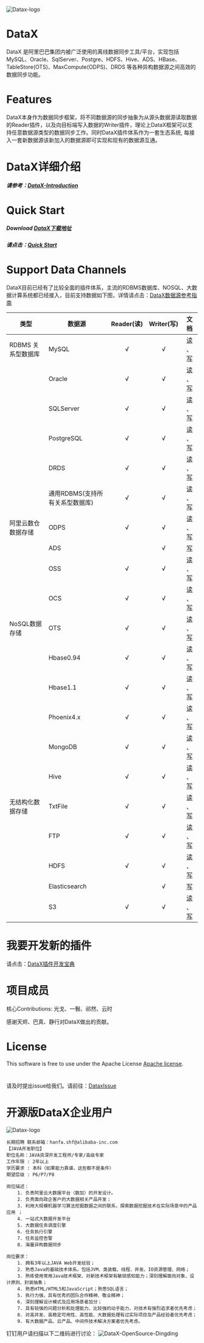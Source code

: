 ![Datax-logo](https://github.com/ekswai/DataX/blob/master/images/DataX-logo.jpg)



# DataX

DataX 是阿里巴巴集团内被广泛使用的离线数据同步工具/平台，实现包括 MySQL、Oracle、SqlServer、Postgre、HDFS、Hive、ADS、HBase、TableStore(OTS)、MaxCompute(ODPS)、DRDS 等各种异构数据源之间高效的数据同步功能。



# Features

DataX本身作为数据同步框架，将不同数据源的同步抽象为从源头数据源读取数据的Reader插件，以及向目标端写入数据的Writer插件，理论上DataX框架可以支持任意数据源类型的数据同步工作。同时DataX插件体系作为一套生态系统, 每接入一套新数据源该新加入的数据源即可实现和现有的数据源互通。



# DataX详细介绍

##### 请参考：[DataX-Introduction](https://github.com/ekswai/DataX/blob/master/introduction.md)



# Quick Start

##### Download [DataX下载地址](http://datax-opensource.oss-cn-hangzhou.aliyuncs.com/datax.tar.gz)

##### 请点击：[Quick Start](https://github.com/ekswai/DataX/blob/master/userGuid.md)



# Support Data Channels 

DataX目前已经有了比较全面的插件体系，主流的RDBMS数据库、NOSQL、大数据计算系统都已经接入，目前支持数据如下图，详情请点击：[DataX数据源参考指南](https://github.com/ekswai/DataX/wiki/DataX-all-data-channels)

| 类型           | 数据源        | Reader(读) | Writer(写) |文档|
| ------------ | ---------- | :-------: | :-------: |:-------: |
| RDBMS 关系型数据库 | MySQL      |     √     |     √     |[读](https://github.com/ekswai/DataX/blob/master/mysqlreader/doc/mysqlreader.md) 、[写](https://github.com/ekswai/DataX/blob/master/mysqlwriter/doc/mysqlwriter.md)|
|              | Oracle     |     √     |     √     |[读](https://github.com/ekswai/DataX/blob/master/oraclereader/doc/oraclereader.md) 、[写](https://github.com/ekswai/DataX/blob/master/oraclewriter/doc/oraclewriter.md)|
|              | SQLServer  |     √     |     √     |[读](https://github.com/ekswai/DataX/blob/master/sqlserverreader/doc/sqlserverreader.md) 、[写](https://github.com/ekswai/DataX/blob/master/sqlserverwriter/doc/sqlserverwriter.md)|
|              | PostgreSQL |     √     |     √     |[读](https://github.com/ekswai/DataX/blob/master/postgresqlreader/doc/postgresqlreader.md) 、[写](https://github.com/ekswai/DataX/blob/master/postgresqlwriter/doc/postgresqlwriter.md)|
|              | DRDS |     √     |     √     |[读](https://github.com/ekswai/DataX/blob/master/drdsreader/doc/drdsreader.md) 、[写](https://github.com/ekswai/DataX/blob/master/drdswriter/doc/drdswriter.md)|
|              | 通用RDBMS(支持所有关系型数据库)         |     √     |     √     |[读](https://github.com/ekswai/DataX/blob/master/rdbmsreader/doc/rdbmsreader.md) 、[写](https://github.com/ekswai/DataX/blob/master/rdbmswriter/doc/rdbmswriter.md)|
| 阿里云数仓数据存储    | ODPS       |     √     |     √     |[读](https://github.com/ekswai/DataX/blob/master/odpsreader/doc/odpsreader.md) 、[写](https://github.com/ekswai/DataX/blob/master/odpswriter/doc/odpswriter.md)|
|              | ADS        |           |     √     |[写](https://github.com/ekswai/DataX/blob/master/adswriter/doc/adswriter.md)|
|              | OSS        |     √     |     √     |[读](https://github.com/ekswai/DataX/blob/master/ossreader/doc/ossreader.md) 、[写](https://github.com/ekswai/DataX/blob/master/osswriter/doc/osswriter.md)|
|              | OCS        |     √     |     √     |[读](https://github.com/ekswai/DataX/blob/master/ocsreader/doc/ocsreader.md) 、[写](https://github.com/ekswai/DataX/blob/master/ocswriter/doc/ocswriter.md)|
| NoSQL数据存储    | OTS        |     √     |     √     |[读](https://github.com/ekswai/DataX/blob/master/otsreader/doc/otsreader.md) 、[写](https://github.com/ekswai/DataX/blob/master/otswriter/doc/otswriter.md)|
|              | Hbase0.94  |     √     |     √     |[读](https://github.com/ekswai/DataX/blob/master/hbase094xreader/doc/hbase094xreader.md) 、[写](https://github.com/ekswai/DataX/blob/master/hbase094xwriter/doc/hbase094xwriter.md)|
|              | Hbase1.1   |     √     |     √     |[读](https://github.com/ekswai/DataX/blob/master/hbase11xreader/doc/hbase11xreader.md) 、[写](https://github.com/ekswai/DataX/blob/master/hbase11xwriter/doc/hbase11xwriter.md)|
|              | Phoenix4.x   |     √     |     √     |[读](https://github.com/ekswai/DataX/blob/master/hbase11xsqlreader/doc/hbase11xsqlreader.md) 、[写](https://github.com/ekswai/DataX/blob/master/hbase11xsqlwriter/doc/hbase11xsqlwriter.md)|
|              | MongoDB    |     √     |     √     |[读](https://github.com/ekswai/DataX/blob/master/mongoreader/doc/mongoreader.md) 、[写](https://github.com/ekswai/DataX/blob/master/mongowriter/doc/mongowriter.md)|
|              | Hive       |     √     |     √     |[读](https://github.com/ekswai/DataX/blob/master/hdfsreader/doc/hdfsreader.md) 、[写](https://github.com/ekswai/DataX/blob/master/hdfswriter/doc/hdfswriter.md)|
| 无结构化数据存储     | TxtFile    |     √     |     √     |[读](https://github.com/ekswai/DataX/blob/master/txtfilereader/doc/txtfilereader.md) 、[写](https://github.com/ekswai/DataX/blob/master/txtfilewriter/doc/txtfilewriter.md)|
|              | FTP        |     √     |     √     |[读](https://github.com/ekswai/DataX/blob/master/ftpreader/doc/ftpreader.md) 、[写](https://github.com/ekswai/DataX/blob/master/ftpwriter/doc/ftpwriter.md)|
|              | HDFS       |     √     |     √     |[读](https://github.com/ekswai/DataX/blob/master/hdfsreader/doc/hdfsreader.md) 、[写](https://github.com/ekswai/DataX/blob/master/hdfswriter/doc/hdfswriter.md)|
|              | Elasticsearch       |         |     √     |[写](https://github.com/ekswai/DataX/blob/master/elasticsearchwriter/doc/elasticsearchwriter.md)|
|              | S3         |     √     |     √     |[读](https://github.com/ekswai/DataX/blob/master/s3reader/doc/s3reader.md) 、[写](https://github.com/ekswai/DataX/blob/master/s3writer/doc/s3writer.md)|

# 我要开发新的插件
请点击：[DataX插件开发宝典](https://github.com/ekswai/DataX/blob/master/dataxPluginDev.md)

# 项目成员

核心Contributions:  光戈、一斅、祁然、云时

感谢天烬、巴真、静行对DataX做出的贡献。

# License

This software is free to use under the Apache License [Apache license](https://github.com/ekswai/DataX/blob/master/license.txt).

# 
请及时提出issue给我们。请前往：[DataxIssue](https://github.com/ekswai/DataX/issues)

# 开源版DataX企业用户

![Datax-logo](https://github.com/ekswai/DataX/blob/master/images/datax-enterprise-users.jpg)

```
长期招聘 联系邮箱：hanfa.shf@alibaba-inc.com
【JAVA开发职位】
职位名称：JAVA资深开发工程师/专家/高级专家
工作年限 : 2年以上
学历要求 : 本科（如果能力靠谱，这些都不是条件）
期望层级 : P6/P7/P8

岗位描述：
    1. 负责阿里云大数据平台（数加）的开发设计。 
    2. 负责面向政企客户的大数据相关产品开发；
    3. 利用大规模机器学习算法挖掘数据之间的联系，探索数据挖掘技术在实际场景中的产品应用 ；
    4. 一站式大数据开发平台
    5. 大数据任务调度引擎
    6. 任务执行引擎
    7. 任务监控告警
    8. 海量异构数据同步

岗位要求：
    1. 拥有3年以上JAVA Web开发经验；
    2. 熟悉Java的基础技术体系。包括JVM、类装载、线程、并发、IO资源管理、网络；
    3. 熟练使用常用Java技术框架、对新技术框架有敏锐感知能力；深刻理解面向对象、设计原则、封装抽象；
    4. 熟悉HTML/HTML5和JavaScript；熟悉SQL语言；
    5. 执行力强，具有优秀的团队合作精神、敬业精神；
    6. 深刻理解设计模式及应用场景者加分；
    7. 具有较强的问题分析和处理能力、比较强的动手能力，对技术有强烈追求者优先考虑；
    8. 对高并发、高稳定可用性、高性能、大数据处理有过实际项目及产品经验者优先考虑；
    9. 有大数据产品、云产品、中间件技术解决方案者优先考虑。
````
钉钉用户请扫描以下二维码进行讨论：
![DataX-OpenSource-Dingding](https://img.alicdn.com/tfs/TB1SdPUH21TBuNjy0FjXXajyXXa-359-504.png)



